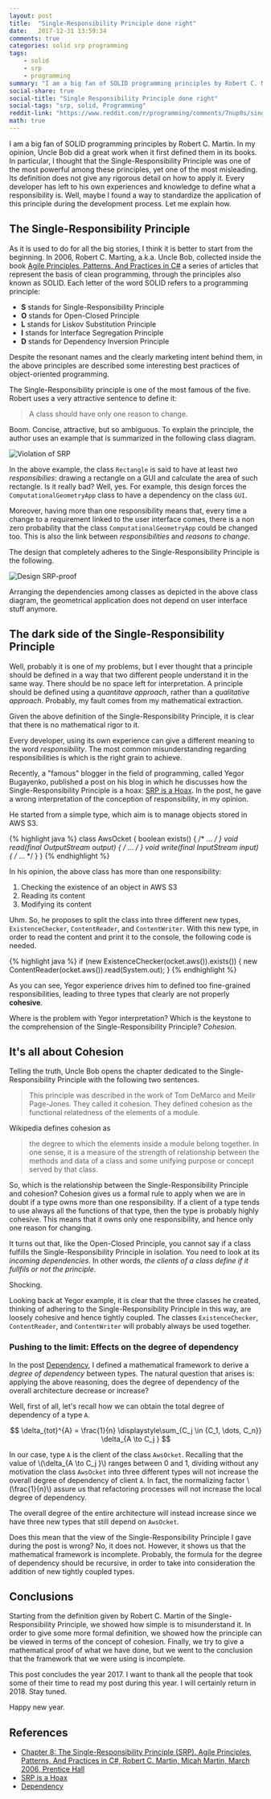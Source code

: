 ```yaml
---
layout: post
title:  "Single-Responsibility Principle done right"
date:   2017-12-31 13:59:34
comments: true
categories: solid srp programming 
tags:
    - solid
    - srp
    - programming
summary: "I am a big fan of SOLID programming principles by Robert C. Martin. In particular, I thought that the Single-Responsibility Principle was one of the most powerful among these principles, yet one of the most misleading. Its definition does not give any rigorous detail on how to apply it. Every developer has left to his own experiences and knowledge to define what a responsibility is. Well, maybe I found a way to standardize the application of this principle during the development process. Let me explain how."
social-share: true
social-title: "Single Responsibility Principle done right"
social-tags: "srp, solid, Programming"
reddit-link: "https://www.reddit.com/r/programming/comments/7nup0s/singleresponsibility_principle_done_right/"
math: true
---
```


I am a big fan of SOLID programming principles by Robert C. Martin. In my opinion, Uncle Bob did a great work when it first defined them in its books. In particular, I thought that the Single-Responsibility Principle was one of the most powerful among these principles, yet one of the most misleading. Its definition does not give any rigorous detail on how to apply it. Every developer has left to his own experiences and knowledge to define what a responsibility is. Well, maybe I found a way to standardize the application of this principle during the development process. Let me explain how.

## The Single-Responsibility Principle
As it is used to do for all the big stories, I think it is better to start from the beginning. In 2006, Robert C. Marting, a.k.a. Uncle Bob, collected inside the book [Agile Principles, Patterns, And Practices in C#](https://www.amazon.it/Agile-Principles-Patterns-Practices-C/dp/0131857258) a series of articles that represent the basis of clean programming, through the principles also known as SOLID. Each letter of the word SOLID refers to a programming principle:

 - **S** stands for Single-Responsibility Principle
 - **O** stands for Open-Closed Principle
 - **L** stands for Liskov Substitution Principle
 - **I** stands for Interface Segregation Principle
 - **D** stands for Dependency Inversion Principle

Despite the resonant names and the clearly marketing intent behind them, in the above principles are described some interesting best practices of object-oriented programming.

The Single-Responsibility principle is one of the most famous of the five. Robert uses a very attractive sentence to define it:

> A class should have only one reason to change.

Boom. Concise, attractive, but so ambiguous. To explain the principle, the author uses an example that is summarized in the following class diagram.

![Violation of SRP](/assets/2017-12-26/srp_wrong_design.png)

In the above example, the class `Rectangle` is said to have at least _two responsibilies_: drawing a rectangle on a GUI and calculate the area of such rectangle. Is it really bad? Well, yes. For example, this design forces the `ComputationalGeometryApp` class to have a dependency on the class `GUI`. 

Moreover, having more than one responsibility means that, every time a change to a requirement linked to the user interface comes, there is a non zero probability that the class `ComputationalGeometryApp` could be changed too. This is also the link between _responsibilities_ and _reasons to change_.

The design that completely adheres to the Single-Responsibility Principle is the following.

![Design SRP-proof](/assets/2017-12-26/srp_design.png)

Arranging the dependencies among classes as depicted in the above class diagram, the geometrical application does not depend on user interface stuff anymore.

## The dark side of the Single-Responsibility Principle
Well, probably it is one of my problems, but I ever thought that a principle should be defined in a way that two different people understand it in the same way. There should be no space left for interpretation. A principle should be defined using a _quantitave approach_, rather than a _qualitative approach_. Probably, my fault comes from my mathematical extraction.

Given the above definition of the Single-Responsibility Principle, it is clear that there is no mathematical rigor to it.

Every developer, using its own experience can give a different meaning to the word _responsibility_. The most common misunderstanding regarding responsibilities is which is the right grain to achieve.

Recently, a "famous" blogger in the field of programming, called Yegor Bugayenko, published a post on his blog in which he discusses how the Single-Responsibility Principle is a hoax: [SRP is a Hoax](http://www.yegor256.com/2017/12/19/srp-is-hoax.html). In the post, he gave a wrong interpretation of the conception of responsibility, in my opinion.

He started from a simple type, which aim is to manage objects stored in AWS S3.

{% highlight java %}
class AwsOcket {
    boolean exists() { /* ... */ }
    void read(final OutputStream output) { /* ... */ }
    void write(final InputStream input) { /* ... */ }
}
{% endhighlight %}

In his opinion, the above class has more than one responsibility:

1. Checking the existence of an object in AWS S3
2. Reading its content
3. Modifying its content

Uhm. So, he proposes to split the class into three different new types, `ExistenceChecker`, `ContentReader`, and `ContentWriter`. With this new type, in order to read the content and print it to the console, the following code is needed.

{% highlight java %}
if (new ExistenceChecker(ocket.aws()).exists()) {
  new ContentReader(ocket.aws()).read(System.out);
}
{% endhighlight %}

As you can see, Yegor experience drives him to defined too fine-grained responsibilities, leading to three types that clearly are not properly **cohesive**.

Where is the problem with Yegor interpretation? Which is the keystone to the comprehension of the Single-Responsibility Principle? _Cohesion_.

## It's all about Cohesion
Telling the truth, Uncle Bob opens the chapter dedicated to the Single-Responsibility Principle with the following two sentences.

> This principle was described in the work of Tom DeMarco and Meilir Page-Jones. They called it cohesion. They defined cohesion as the functional relatedness of the elements of a module.

Wikipedia defines cohesion as

>  the degree to which the elements inside a module belong together. In one sense, it is a measure of the strength of relationship between the methods and data of a class and some unifying purpose or concept served by that class.

So, which is the relationship between the Single-Responsibility Principle and cohesion? Cohesion gives us a formal rule to apply when we are in doubt if a type owns more than one responsibility. If a client of a type tends to use always all the functions of that type, then the type is probably highly cohesive. This means that it owns only one responsibility, and hence only one reason for changing.

It turns out that, like the Open-Closed Principle, you cannot say if a class fulfills the Single-Responsibility Principle in isolation. You need to look at its _incoming dependencies_. In other words, _the clients of a class define if it fullfils or not the principle_.

Shocking.

Looking back at Yegor example, it is clear that the three classes he created, thinking of adhering to the Single-Responsibility Principle in this way, are loosely cohesive and hence tightly coupled. The classes `ExistenceChecker`, `ContentReader`, and `ContentWriter` will probably always be used together.

### Pushing to the limit: Effects on the degree of dependency
In the post [Dependency](http://rcardin.github.io/programming/oop/software-engineering/2017/04/10/dependency-dot.html), I defined a mathematical framework to derive a _degree of dependency_ between types. The natural question that arises is: applying the above reasoning, does the degree of dependency of the overall architecture decrease or increase? 

Well, first of all, let's recall how we can obtain the total degree of dependency of a type `A`.

$$
  \delta_{tot}^{A} = \frac{1}{n} \displaystyle\sum_{C_j \in {C_1, \dots, C_n}} \delta_{A \to C_j }
$$

In our case, type `A` is the client of the class `AwsOcket`. Recalling that the value of \\(\delta_{A \to C_j }\\) ranges between 0 and 1, dividing without any motivation the class `AwsOcket` into three different types will not increase the overall degree of dependency of client `A`. In fact, the normalizing factor \\(\frac{1}{n}\\) assure us that refactoring processes will not increase the local degree of dependency.

The overall degree of the entire architecture will instead increase since we have three new types that still depend on `AwsOcket`.

Does this mean that the view of the Single-Responsibility Principle I gave during the post is wrong? No, it does not. However, it shows us that the mathematical framework is incomplete. Probably, the formula for the degree of dependency should be recursive, in order to take into consideration the addition of new tightly coupled types.

## Conclusions
Starting from the definition given by Robert C. Martin of the Single-Responsibility Principle, we showed how simple is to misunderstand it. In order to give some more formal definition, we showed how the principle can be viewed in terms of the concept of cohesion. Finally, we try to give a mathematical proof of what we have done, but we went to the conclusion that the framework that we were using is incomplete. 

This post concludes the year 2017. I want to thank all the people that took some of their time to read my post during this year. I will certainly return in 2018. Stay tuned.

Happy new year.

## References
- [Chapter 8: The Single-Responsibility Principle (SRP). Agile Principles, Patterns, And Practices in C#,	Robert C. Martin, Micah Martin, March 2006, Prentice Hall](https://www.amazon.it/Agile-Principles-Patterns-Practices-C/dp/0131857258)
- [SRP is a Hoax](http://www.yegor256.com/2017/12/19/srp-is-hoax.html)
- [Dependency](http://rcardin.github.io/programming/oop/software-engineering/2017/04/10/dependency-dot.html)
